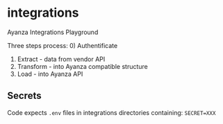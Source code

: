 # integrations
Ayanza Integrations Playground

Three steps process:
0) Authentificate
1) Extract - data from vendor API
2) Transform - into Ayanza compatible structure
3) Load - into Ayanza API

## Secrets
Code expects `.env` files in integrations directories containing: `SECRET=XXX` 

